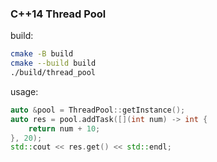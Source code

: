 ### C++14 Thread Pool

build:
```sh
cmake -B build
cmake --build build
./build/thread_pool
```

usage:

```cpp
auto &pool = ThreadPool::getInstance();
auto res = pool.addTask([](int num) -> int {
    return num + 10;
}, 20);
std::cout << res.get() << std::endl;
```